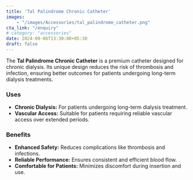 ```yaml
---
title: 'Tal Palindrome Chronic Catheter'
images: 
    - "/images/Accessories/tal_palindrome_catheter.png"
cta_link: "/enquiry"
# category: "accessories"
date: 2024-09-06T13:30:00+05:30
draft: false
---
```


<!-- ### Product Description -->

The **Tal Palindrome Chronic Catheter** is a premium catheter designed for chronic dialysis. Its unique design reduces the risk of thrombosis and infection, ensuring better outcomes for patients undergoing long-term dialysis treatments.
<!-- 
### Key Features

- **Innovative Design:** Reduces the risk of thrombosis and catheter-related infections.
- **High Flow Rates:** Ensures optimal blood flow for efficient dialysis sessions.
- **Patient-Friendly:** Designed for comfort and minimal insertion pain.
- **Sterile Packaging:** Packaged to maintain hygiene and patient safety. -->

### Uses

- **Chronic Dialysis:** For patients undergoing long-term dialysis treatment.
- **Vascular Access:** Suitable for patients requiring reliable vascular access over extended periods.

<!-- ### Who Needs This Product?

- **Dialysis Centers and Nephrologists:** For patients needing chronic catheter solutions.
- **Hospitals and Healthcare Providers:** Institutions focused on providing long-term dialysis care. -->

### Benefits

- **Enhanced Safety:** Reduces complications like thrombosis and infections.
- **Reliable Performance:** Ensures consistent and efficient blood flow.
- **Comfortable for Patients:** Minimizes discomfort during insertion and use.
